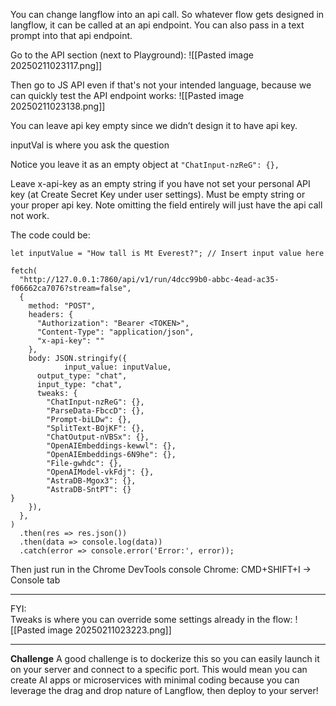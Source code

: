 You can change langflow into an api call. So whatever flow gets designed in langflow, it can be called at an api endpoint. You can also pass in a text prompt into that api endpoint.

Go to the API section (next to Playground):
![[Pasted image 20250211023117.png]]

Then go to JS API even if that's not your intended language, because we can quickly test the API endpoint works:
![[Pasted image 20250211023138.png]]

You can leave api key empty since we didn’t design it to have api key. 

inputVal is where you ask the question

Notice you leave it as an empty object at `"ChatInput-nzReG": {},` 

Leave x-api-key as an empty string if you have not set your personal API key (at Create Secret Key under user settings). Must be empty string or your proper api key. Note omitting the field entirely will just have the api call not work.

The code could be:
```
let inputValue = "How tall is Mt Everest?"; // Insert input value here  
  
fetch(  
  "http://127.0.0.1:7860/api/v1/run/4dcc99b0-abbc-4ead-ac35-f06662ca7076?stream=false",  
  {  
    method: "POST",  
    headers: {  
      "Authorization": "Bearer <TOKEN>",  
      "Content-Type": "application/json",  
      "x-api-key": ""  
    },  
    body: JSON.stringify({  
			input_value: inputValue,   
      output_type: "chat",  
      input_type: "chat",  
      tweaks: {  
        "ChatInput-nzReG": {},  
        "ParseData-FbccD": {},  
        "Prompt-biLDw": {},  
        "SplitText-BOjKF": {},  
        "ChatOutput-nVBSx": {},  
        "OpenAIEmbeddings-kewwl": {},  
        "OpenAIEmbeddings-6N9he": {},  
        "File-gwhdc": {},  
        "OpenAIModel-vkFdj": {},  
        "AstraDB-Mgox3": {},  
        "AstraDB-SntPT": {}  
}  
    }),  
  },  
)  
  .then(res => res.json())  
  .then(data => console.log(data))  
  .catch(error => console.error('Error:', error));
```

Then just run in the Chrome DevTools console
Chrome: CMD+SHIFT+I → Console tab

---

FYI:  
Tweaks is where you can override some settings already in the flow:
![[Pasted image 20250211023223.png]]

---

**Challenge**
A good challenge is to dockerize this so you can easily launch it on your server and connect to a specific port. This would mean you can create AI apps or microservices with minimal coding because you can leverage the drag and drop nature of Langflow, then deploy to your server!